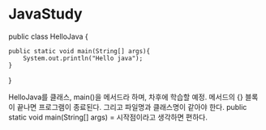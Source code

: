 # JavaStudy
public class HelloJava {

    public static void main(String[] args){
        System.out.println("Hello java");
    }
}

HelloJava를 클래스, main()을 메서드라 하며, 차후에 학습할 예정.
메서드의 {} 블록이 끝나면 프로그램이 종료된다. 그리고 파일명과 클래스명이 같아야 한다.
public static void main(String[] args) = 시작점이라고 생각하면 편하다. 
